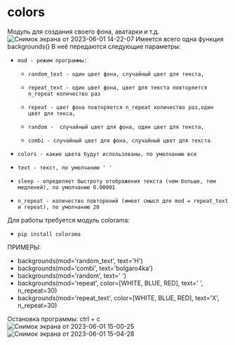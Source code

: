 # colors
Модуль для создания своего фона, аватарки и т.д.
![Снимок экрана от 2023-06-01 14-22-07](https://github.com/bolgaro4ka/colors/assets/123888141/db574806-500c-4752-9eb4-d39f09565989)
Имеется всего одна функция backgrounds()
В неё передаются следующие параметры:

 -     mod - режим программы:
     -     random_text - один цвет фона, случайный цвет для текста, 
     -     repeat_text - один цвет фона, цвет для текста повторяется n_repeat количество раз
     -     repeat - цвет фона повторяется n_repeat количество раз,один цвет для текса,
     -     random -  случайный цвет для фона, один цвет для текста, 
     -     combi - случайный цвет для фона, случайный цвет для текста

 -     colors - какие цвета будут использованы, по умолчанию все

 -     text - текст, по умолчанию ' '

 -     sleep - определяет быстроту отображения текста (чем больше, тем медленей), по умолчанию 0.00001

 -     n_repeat - количество повторений (имеет смысл для mod = repeat_text и repeat), по умолчанию 20

Для работы требуется модуль colorama:
 -     pip install colorama
    
ПРИМЕРЫ:
 - backgrounds(mod='random_text', text='H')
 - backgrounds(mod='combi', text='bolgaro4ka')
 - backgrounds(mod='random', text=' ')
 - backgrounds(mod='repeat', color=[WHITE, BLUE, RED], text=' ', n_repeat=30)
 - backgrounds(mod='repeat_text', color=[WHITE, BLUE, RED], text='X', n_repeat=30)

Остановка программы: ctrl + c
![Снимок экрана от 2023-06-01 15-00-25](https://github.com/bolgaro4ka/colors/assets/123888141/1e668692-a45d-4035-bb32-8e26e05c4bb3)
![Снимок экрана от 2023-06-01 15-04-28](https://github.com/bolgaro4ka/colors/assets/123888141/aaebab7b-e29c-424f-bea7-dc363a022488)
